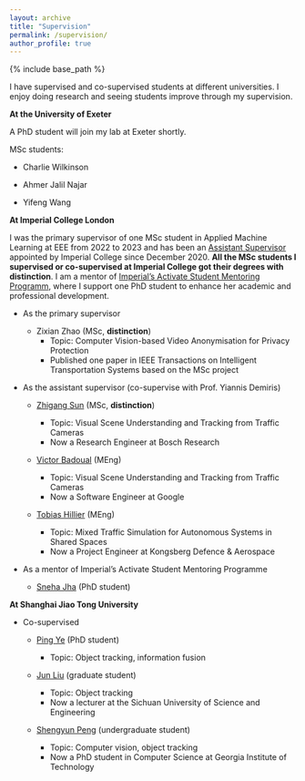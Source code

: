 ```yaml
---
layout: archive
title: "Supervision"
permalink: /supervision/
author_profile: true
---
```

{% include base_path %}

I have supervised and co-supervised students at different universities. I enjoy doing research and seeing students improve through my supervision. 

**At the University of Exeter**

A PhD student will join my lab at Exeter shortly.

MSc students:

- Charlie Wilkinson
 
- Ahmer Jalil Najar

- Yifeng Wang 

**At Imperial College London**

I was the primary supervisor of one MSc student in Applied Machine Learning at EEE from 2022 to 2023 and has been an [Assistant Supervisor](https://www.imperial.ac.uk/students/academic-support/graduate-school/cornerstone/supervisors-guidebook/cpd/assistant-supervisors/) appointed by Imperial College since December 2020. **All the MSc students I supervised or co-supervised at Imperial College got their degrees with distinction**. I am a mentor of [Imperial’s Activate Student Mentoring Programm](https://www.imperial.ac.uk/students/academic-support/graduate-school/wellbeing-and-support/activate-student-mentoring-programme/), where I support one PhD student to enhance her academic and professional development.  

- As the primary supervisor

	- Zixian Zhao (MSc, **distinction**)
		- Topic: Computer Vision-based Video Anonymisation for Privacy Protection
		- Published one paper in IEEE Transactions on Intelligent Transportation Systems based on the MSc project  
	
- As the assistant supervisor (co-supervise with Prof.  Yiannis Demiris)

	- [Zhigang Sun](https://www.linkedin.com/in/zhigang-sun-b7390921b/?trk=people-guest_people_search-card&originalSubdomain=cn) (MSc, **distinction**)
		- Topic: Visual Scene Understanding and Tracking from Traffic Cameras
		- Now a Research Engineer at Bosch Research

	- [Victor Badoual](https://www.linkedin.com/in/victor-badoual/?originalSubdomain=uk) (MEng)
		- Topic: Visual Scene Understanding and Tracking from Traffic Cameras  
		- Now a Software Engineer at Google

	- [Tobias Hillier](https://www.linkedin.com/in/tobias-hillier/?locale=no_NO) (MEng)
		- Topic: Mixed Traffic Simulation for Autonomous Systems in Shared Spaces 	
		- Now a Project Engineer at Kongsberg Defence & Aerospace

- As a mentor of Imperial’s Activate Student Mentoring Programme

	- [Sneha Jha](https://profiles.imperial.ac.uk/sneha.jha20) (PhD student)

**At Shanghai Jiao Tong University**

- Co-supervised

	- [Ping Ye](https://www.researchgate.net/profile/Ping-Ye-6) (PhD student)
		- Topic: Object tracking, information fusion

	- [Jun Liu](https://zxxy.suse.edu.cn/p/74/?StId=st_app_news_i_x637974583413820740) (graduate student)
		- Topic: Object tracking
		- Now a lecturer at the Sichuan University of Science and Engineering
	
	- [Shengyun Peng](https://shengyun-peng.github.io/) (undergraduate student)
		- Topic: Computer vision, object tracking
		- Now a PhD student in Computer Science at Georgia Institute of Technology